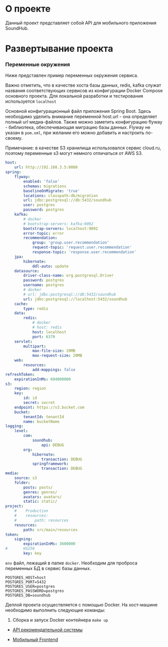 # О проекте
Данный проект представляет собой API для мобильного приложения SoundHub.

# Развертывание проекта

### Переменные окружения

Ниже представлен пример переменных окружения сервиса.

Важно отметить, что в качестве хоста базы данных, redis, kafka служат названия соответствующих сервисов из конфигурации Docker Compose основного проекта.
Для локальной разработки и тестирования используется `localhost`

Основной конфигурационный файл приложения Spring Boot. Здесь необходимо уделить внимание переменной host.url - она определяет полный url медиа-файлов.
Также можно заметить конфигурацию flyway - библиотека, обеспечивающая миграцию базы данных. Flyway не указан в `pom.xml`, при желании его можно добавить и настроить по-своему.

Примечание: в качестве S3 хранилища использовался сервис cloud.ru, поэтому переменные s3 могут немного отличаться от AWS S3.
```yaml
host:
	url: http://192.168.3.5:8080
spring:
	flyway:
		enabled: 'false'
		schemas: migrations
		baselineOnMigrate: 'true'
		locations: classpath:db/migration
		url: jdbc:postgresql://db:5432/soundhub
		user: postgres
		password: postgres
	kafka:
		# docker
		# bootstrap-servers: kafka:9092
		bootstrap-servers: localhost:9092
		error-topic: error
		recommendation:
			group: 'group.user.recommendation'
			request-topic: 'request.user.recommendation'
			response-topic: 'response.user.recommendation'
	jpa:
		hibernate:
			ddl-auto: update
	datasource:
		driver-class-name: org.postgresql.Driver
		password: postgres
		username: postgres
		# docker
		# url: jdbc:postgresql://db:5432/soundhub
		url: jdbc:postgresql://localhost:5432/soundhub
	cache:
		type: redis
	data:
		redis:
			# docker
			# host: redis
			host: localhost
			port: 6379
	servlet:
		multipart:
			max-file-size: 20MB
			max-request-size: 20MB
	web:
		resources:
			add-mappings: false
refreshToken:
	expirationInMs: 604800000
s3:
	region: region
	key:
		id: id
		secret: secret
	endpoint: https://s3.bucket.com
	bucket:
		tenantId: tenantId
		name: bucketName
logging:
	level:
		com:
			soundhub:
				api: DEBUG
		org:
			hibernate:
				transaction: DEBUG
			springframework:
				transaction: DEBUG
media:
	source: s3
	folder:
		posts: posts/
		genres: genres/
		avatars: avatars/
		static: static/
project:
	#    Production
	#    resources:
	#        path: resources
	resources:
		path: src/main/resources
token:
	signing:
		expirationInMs: 3600000
#		HS256
		key: key
```

`env` файл, лежащий в папке `docker`. Необходим для проброса переменных БД в сервис базы данных.
```dotenv
POSTGRES_HOST=host
POSTGRES_PORT=5432
POSTGRES_USER=postgres
POSTGRES_PASSWORD=postgres
POSTGRES_DB=soundhub
```


Деплой проекта осуществляется с помощью Docker. На хост-машине необходимо выполнить следующие команды:

1. Сборка и запуск Docker контейнера
`make up`

* [API рекомендательной системы](https://github.com/Pr0gger1/soundhub-recommendation-api)

* [Мобильный Frontend](https://github.com/Pr0gger1/soundhub-app)
